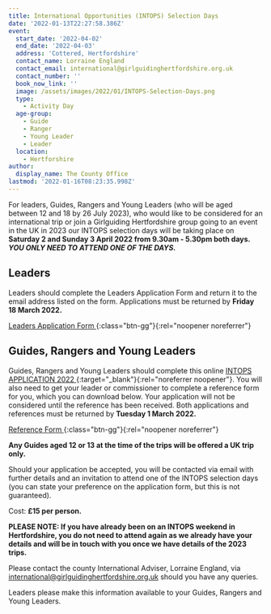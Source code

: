 ```yaml
---
title: International Opportunities (INTOPS) Selection Days
date: '2022-01-13T22:27:58.386Z'
event:
  start_date: '2022-04-02'
  end_date: '2022-04-03'
  address: 'Cottered, Hertfordshire'
  contact_name: Lorraine England
  contact_email: international@girlguidinghertfordshire.org.uk
  contact_number: ''
  book_now_link: ''
  image: /assets/images/2022/01/INTOPS-Selection-Days.png
  type:
    - Activity Day
  age-group:
    - Guide
    - Ranger
    - Young Leader
    - Leader
  location:
    - Hertforshire
author:
  display_name: The County Office
lastmod: '2022-01-16T08:23:35.998Z'
---
```

For leaders, Guides, Rangers and Young Leaders (who will be aged between 12 and 18 by 26 July 2023), who would like to be considered for an international trip or join a Girlguiding Hertfordshire group going to an event in the UK in 2023 our INTOPS selection days will be taking place on **Saturday 2 and Sunday 3 April 2022 from 9.30am - 5.30pm both days. _YOU ONLY NEED TO ATTEND ONE OF THE DAYS._**

## Leaders
Leaders should complete the Leaders Application Form and return it to the email address listed on the form.  Applications must be returned by **Friday 18 March 2022.**

[Leaders Application Form <i class="fa fa-download"></i>][2]{:class="btn-gg"}{:rel="noopener noreferrer"}

## Guides, Rangers and Young Leaders
Guides, Rangers and Young Leaders should complete this online [INTOPS APPLICATION 2022 <i class="fa fa-external-link"></i>][1]{:target="_blank"}{:rel="noreferrer noopener"}.  You will also need to get your leader or commissioner to complete a reference form for you, which you can download below.  Your application will not be considered until the reference has been received.  Both applications and references must be returned by **Tuesday 1 March 2022.**

[Reference Form <i class="fa fa-download"></i>][3]{:class="btn-gg"}{:rel="noopener noreferrer"}

**Any Guides aged 12 or 13 at the time of the trips will be offered a UK trip only.**

Should your application be accepted, you will be contacted via email with further details and an invitation to attend one of the INTOPS selection days (you can state your preference on the application form, but this is not guaranteed).  

Cost: **£15 per person.**

**PLEASE NOTE: If you have already been on an INTOPS weekend in Hertfordshire, you do not need to attend again as we already have your details and will be in touch with you once we have details of the 2023 trips.**

Please contact the county International Adviser, Lorraine England, via <international@girlguidinghertfordshire.org.uk> should you have any queries.

Leaders please make this information available to your Guides, Rangers and Young Leaders.

[1]: https://docs.google.com/forms/d/e/1FAIpQLScZXCG1AJ9tkS4dAs6WxSnftrlLvPTjw5xVv98-6qDFQF-AYQ/viewform
[2]: /assets/docs/2022/INTOPS-Leaders-Application-Forms-2022.docx
[3]: /assets/docs/2022/INTOPS-Reference-Form.pdf
